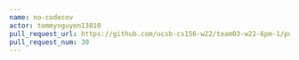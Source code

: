 ```yaml
---
name: no-codecov
actor: tommynguyen13810
pull_request_url: https://github.com/ucsb-cs156-w22/team03-w22-6pm-1/pull/30
pull_request_num: 30
---
```

